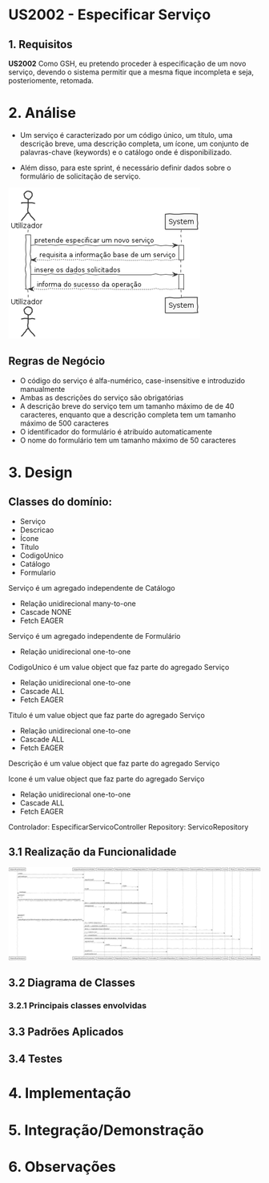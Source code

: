 # US2002 - Especificar Serviço


## 1. Requisitos

**US2002** Como GSH, eu pretendo proceder à especificação de um novo serviço, devendo o sistema permitir que a mesma fique incompleta e seja, posteriomente, retomada.

# 2. Análise

* Um serviço é caracterizado por um código único, um título, uma descrição breve, uma descrição completa, um ícone, um conjunto de palavras-chave (keywords) e o catálogo onde é disponibilizado.

* Além disso, para este sprint, é necessário definir dados sobre o formulário de solicitação de serviço.

![EspecificarServicoSSD.png](EspecificarServicoSSD.png)

## Regras de Negócio

* O código do serviço é alfa-numérico, case-insensitive e introduzido manualmente
* Ambas as descrições do serviço são obrigatórias
* A descrição breve do serviço tem um tamanho máximo de de 40 caracteres, enquanto que a descrição completa tem um tamanho máximo de 500 caracteres
* O identificador do formulário é atribuído automaticamente
* O nome do formulário tem um tamanho máximo de 50 caracteres


# 3. Design

## Classes do domínio:

* Serviço
* Descricao
* Ícone
* Título
* CodigoUnico
* Catálogo
* Formulario

Serviço é um agregado independente de Catálogo

* Relação unidirecional many-to-one
* Cascade NONE
* Fetch EAGER

Serviço é um agregado independente de Formulário

* Relação unidirecional one-to-one

CodigoUnico é um value object que faz parte do agregado Serviço

* Relação unidirecional one-to-one
* Cascade ALL
* Fetch EAGER

Titulo é um value object que faz parte do agregado Serviço

* Relação unidirecional one-to-one
* Cascade ALL
* Fetch EAGER

Descrição é um value object que faz parte do agregado Serviço

Icone é um value object que faz parte do agregado Serviço

* Relação unidirecional one-to-one
* Cascade ALL
* Fetch EAGER

Controlador: EspecificarServicoController
Repository: ServicoRepository

## 3.1 Realização da Funcionalidade

![EspecificarServicoSD.png](EspecificarServicoSD.png)

## 3.2 Diagrama de Classes


### 3.2.1 Principais classes envolvidas


## 3.3 Padrões Aplicados

## 3.4 Testes

# 4. Implementação

# 5. Integração/Demonstração

# 6. Observações